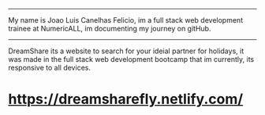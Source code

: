 *************************
My name is Joao Luis Canelhas Felicio, im a full stack web development trainee at NumericALL, im documenting my journey on gitHub.
*************************
DreamShare its a website to search for your ideial partner for holidays, it was made in the full stack web development bootcamp that im currently, its responsive to all devices.

# https://dreamsharefly.netlify.com/ #

